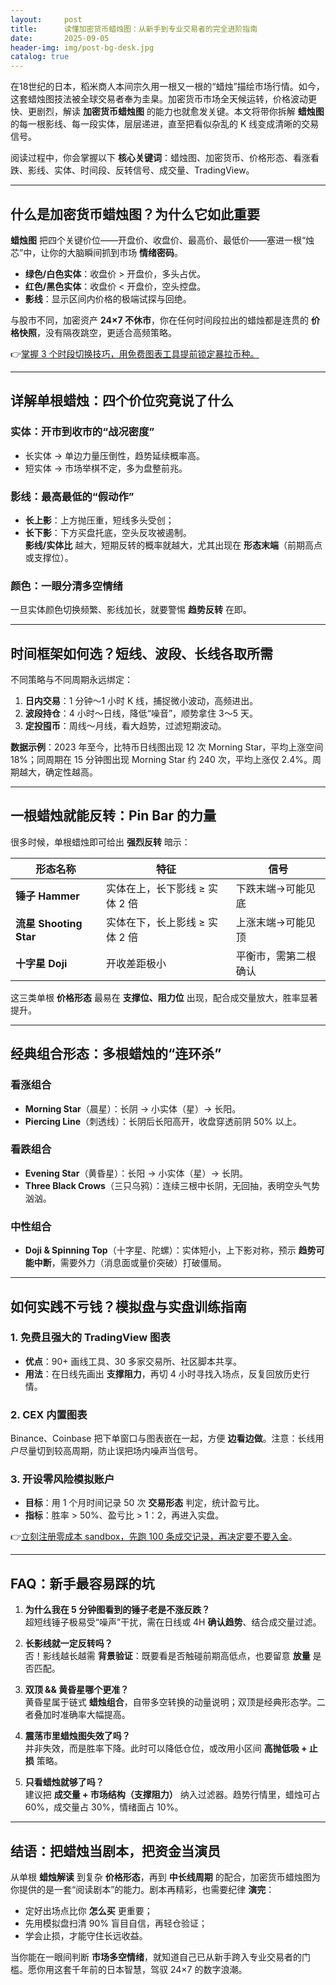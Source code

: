 ```yaml
---
layout:     post
title:      读懂加密货币蜡烛图：从新手到专业交易者的完全进阶指南
date:       2025-09-05
header-img: img/post-bg-desk.jpg
catalog: true
---
```


在18世纪的日本，稻米商人本间宗久用一根又一根的“蜡烛”描绘市场行情。如今，这套蜡烛图技法被全球交易者奉为圭臬。加密货币市场全天候运转，价格波动更快、更剧烈，解读 **加密货币蜡烛图** 的能力也就愈发关键。本文将带你拆解 **蜡烛图** 的每一根影线、每一段实体，层层递进，直至把看似杂乱的 K 线变成清晰的交易信号。

阅读过程中，你会掌握以下 **核心关键词**：蜡烛图、加密货币、价格形态、看涨看跌、影线、实体、时间段、反转信号、成交量、TradingView。

---

## 什么是加密货币蜡烛图？为什么它如此重要

**蜡烛图** 把四个关键价位——开盘价、收盘价、最高价、最低价——塞进一根“烛芯”中，让你的大脑瞬间抓到市场 **情绪密码**。  
- **绿色/白色实体**：收盘价 > 开盘价，多头占优。  
- **红色/黑色实体**：收盘价 < 开盘价，空头控盘。  
- **影线**：显示区间内价格的极端试探与回绝。

与股市不同，加密资产 **24×7 不休市**，你在任何时间段拉出的蜡烛都是连贯的 **价格快照**，没有隔夜跳空，更适合高频策略。

👉[掌握 3 个时段切换技巧，用免费图表工具提前锁定暴拉币种。](https://okxdog.com/)

---

## 详解单根蜡烛：四个价位究竟说了什么

### 实体：开市到收市的“战况密度”
- 长实体 → 单边力量压倒性，趋势延续概率高。  
- 短实体 → 市场举棋不定，多为盘整前兆。

### 影线：最高最低的“假动作”
- **长上影**：上方抛压重，短线多头受创；  
- **长下影**：下方买盘托底，空头反攻被遏制。  
**影线/实体比** 越大，短期反转的概率就越大，尤其出现在 **形态末端**（前期高点或支撑位）。

### 颜色：一眼分清多空情绪
一旦实体颜色切换频繁、影线加长，就要警惕 **趋势反转** 在即。

---

## 时间框架如何选？短线、波段、长线各取所需

不同策略与不同周期永远绑定：  
1. **日内交易**：1 分钟～1 小时 K 线，捕捉微小波动，高频进出。  
2. **波段持仓**：4 小时～日线，降低“噪音”，顺势拿住 3～5 天。  
3. **定投囤币**：周线～月线，看大趋势，过滤短期波动。

**数据示例**：2023 年至今，比特币日线图出现 12 次 Morning Star，平均上涨空间 18%；同周期在 15 分钟图出现 Morning Star 约 240 次，平均上涨仅 2.4%。周期越大，确定性越高。

---

## 一根蜡烛就能反转：Pin Bar 的力量

很多时候，单根蜡烛即可给出 **强烈反转** 暗示：

| **形态名称** | **特征** | **信号** |
| --- | --- | --- |
| **锤子 Hammer** | 实体在上，长下影线 ≥ 实体 2 倍 | 下跌末端→可能见底 |
| **流星 Shooting Star** | 实体在下，长上影线 ≥ 实体 2 倍 | 上涨末端→可能见顶 |
| **十字星 Doji** | 开收差距极小 | 平衡市，需第二根确认 |

这三类单根 **价格形态** 最易在 **支撑位、阻力位** 出现，配合成交量放大，胜率显著提升。

---

## 经典组合形态：多根蜡烛的“连环杀”

### 看涨组合
- **Morning Star**（晨星）：长阴 → 小实体（星）→ 长阳。  
- **Piercing Line**（刺透线）：长阴后长阳高开，收盘穿透前阴 50% 以上。

### 看跌组合
- **Evening Star**（黄昏星）：长阳 → 小实体（星）→ 长阴。  
- **Three Black Crows**（三只乌鸦）：连续三根中长阴，无回抽，表明空头气势汹汹。

### 中性组合
- **Doji & Spinning Top**（十字星、陀螺）：实体短小，上下影对称，预示 **趋势可能中断**，需要外力（消息面或量价突破）打破僵局。

---

## 如何实践不亏钱？模拟盘与实盘训练指南

### 1. 免费且强大的 TradingView 图表
- **优点**：90+ 画线工具、30 多家交易所、社区脚本共享。  
- **用法**：在日线先画出 **支撑阻力**，再切 4 小时寻找入场点，反复回放历史行情。

### 2. CEX 内置图表
Binance、Coinbase 把下单窗口与图表嵌在一起，方便 **边看边做**。注意：长线用户尽量切到较高周期，防止误把场内噪声当信号。

### 3. 开设零风险模拟账户
- **目标**：用 1 个月时间记录 50 次 **交易形态** 判定，统计盈亏比。  
- **指标**：胜率 > 50%、盈亏比 > 1：2，再进入实盘。

👉[立刻注册零成本 sandbox，先跑 100 条成交记录，再决定要不要入金](https://okxdog.com/)。

---

## FAQ：新手最容易踩的坑

1. **为什么我在 5 分钟图看到的锤子老是不涨反跌？**  
   超短线锤子极易受“噪声”干扰，需在日线或 4H **确认趋势**、结合成交量过滤。

2. **长影线就一定反转吗？**  
   否！影线越长越需 **背景验证**：既要看是否触碰前期高低点，也要留意 **放量** 是否匹配。

3. **双顶 && 黄昏星哪个更准？**  
   黄昏星属于链式 **蜡烛组合**，自带多空转换的动量说明；双顶是经典形态学。二者叠加时准确率大幅提高。

4. **震荡市里蜡烛图失效了吗？**  
   并非失效，而是胜率下降。此时可以降低仓位，或改用小区间 **高抛低吸 + 止损** 策略。

5. **只看蜡烛就够了吗？**  
   建议把 **成交量 + 市场结构（支撑阻力）** 纳入过滤器。趋势行情里，蜡烛可占 60%，成交量占 30%，情绪面占 10%。

---

## 结语：把蜡烛当剧本，把资金当演员

从单根 **蜡烛解读** 到复杂 **价格形态**，再到 **中长线周期** 的配合，加密货币蜡烛图为你提供的是一套“阅读剧本”的能力。剧本再精彩，也需要纪律 **演完**：  
- 定好出场点比你 **怎么买** 更重要；  
- 先用模拟盘扫清 90% 盲目自信，再轻仓验证；  
- 学会止损，才能守住长远收益。

当你能在一眼间判断 **市场多空情绪**，就知道自己已从新手跨入专业交易者的门槛。愿你用这套千年前的日本智慧，驾驭 24×7 的数字浪潮。